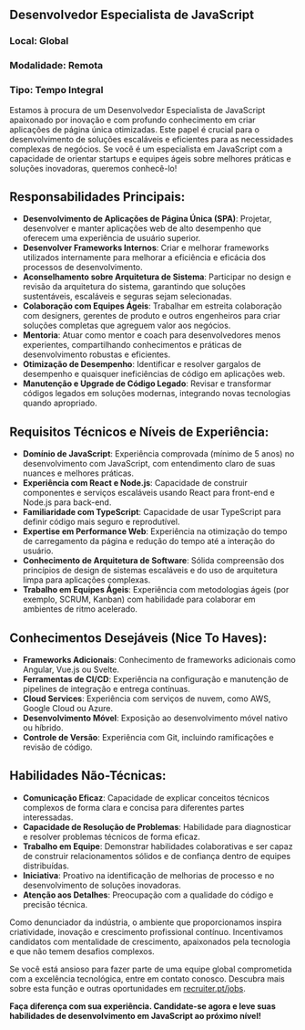 <article>

# Desenvolvedor Especialista de JavaScript
### Local: Global  
### Modalidade: Remota  
### Tipo: Tempo Integral

Estamos à procura de um Desenvolvedor Especialista de JavaScript apaixonado por inovação e com profundo conhecimento em criar aplicações de página única otimizadas. Este papel é crucial para o desenvolvimento de soluções escaláveis e eficientes para as necessidades complexas de negócios. Se você é um especialista em JavaScript com a capacidade de orientar startups e equipes ágeis sobre melhores práticas e soluções inovadoras, queremos conhecê-lo!

## Responsabilidades Principais:

- **Desenvolvimento de Aplicações de Página Única (SPA)**: Projetar, desenvolver e manter aplicações web de alto desempenho que oferecem uma experiência de usuário superior. 
- **Desenvolver Frameworks Internos**: Criar e melhorar frameworks utilizados internamente para melhorar a eficiência e eficácia dos processos de desenvolvimento.
- **Aconselhamento sobre Arquitetura de Sistema**: Participar no design e revisão da arquitetura do sistema, garantindo que soluções sustentáveis, escaláveis e seguras sejam selecionadas.
- **Colaboração com Equipes Ágeis**: Trabalhar em estreita colaboração com designers, gerentes de produto e outros engenheiros para criar soluções completas que agreguem valor aos negócios.
- **Mentoria**: Atuar como mentor e coach para desenvolvedores menos experientes, compartilhando conhecimentos e práticas de desenvolvimento robustas e eficientes.
- **Otimização de Desempenho**: Identificar e resolver gargalos de desempenho e quaisquer ineficiências de código em aplicações web.
- **Manutenção e Upgrade de Código Legado**: Revisar e transformar códigos legados em soluções modernas, integrando novas tecnologias quando apropriado.

## Requisitos Técnicos e Níveis de Experiência:

- **Domínio de JavaScript**: Experiência comprovada (mínimo de 5 anos) no desenvolvimento com JavaScript, com entendimento claro de suas nuances e melhores práticas.
- **Experiência com React e Node.js**: Capacidade de construir componentes e serviços escaláveis usando React para front-end e Node.js para back-end.
- **Familiaridade com TypeScript**: Capacidade de usar TypeScript para definir código mais seguro e reprodutível.
- **Expertise em Performance Web**: Experiência na otimização do tempo de carregamento da página e redução do tempo até a interação do usuário.
- **Conhecimento de Arquitetura de Software**: Sólida compreensão dos princípios de design de sistemas escaláveis e do uso de arquitetura limpa para aplicações complexas.
- **Trabalho em Equipes Ágeis**: Experiência com metodologias ágeis (por exemplo, SCRUM, Kanban) com habilidade para colaborar em ambientes de ritmo acelerado.

## Conhecimentos Desejáveis (Nice To Haves):

- **Frameworks Adicionais**: Conhecimento de frameworks adicionais como Angular, Vue.js ou Svelte.
- **Ferramentas de CI/CD**: Experiência na configuração e manutenção de pipelines de integração e entrega contínuas.
- **Cloud Services**: Experiência com serviços de nuvem, como AWS, Google Cloud ou Azure.
- **Desenvolvimento Móvel**: Exposição ao desenvolvimento móvel nativo ou híbrido.
- **Controle de Versão**: Experiência com Git, incluindo ramificações e revisão de código.

## Habilidades Não-Técnicas:

- **Comunicação Eficaz**: Capacidade de explicar conceitos técnicos complexos de forma clara e concisa para diferentes partes interessadas.
- **Capacidade de Resolução de Problemas**: Habilidade para diagnosticar e resolver problemas técnicos de forma eficaz.
- **Trabalho em Equipe**: Demonstrar habilidades colaborativas e ser capaz de construir relacionamentos sólidos e de confiança dentro de equipes distribuídas.
- **Iniciativa**: Proativo na identificação de melhorias de processo e no desenvolvimento de soluções inovadoras.
- **Atenção aos Detalhes**: Preocupação com a qualidade do código e precisão técnica.

Como denunciador da indústria, o ambiente que proporcionamos inspira criatividade, inovação e crescimento profissional contínuo. Incentivamos candidatos com mentalidade de crescimento, apaixonados pela tecnologia e que não temem desafios complexos. 

Se você está ansioso para fazer parte de uma equipe global comprometida com a excelência tecnológica, entre em contato conosco. Descubra mais sobre esta função e outras oportunidades em [recruiter.pt/jobs](https://recruiter.pt/jobs).

**Faça diferença com sua experiência. Candidate-se agora e leve suas habilidades de desenvolvimento em JavaScript ao próximo nível!**

</article>